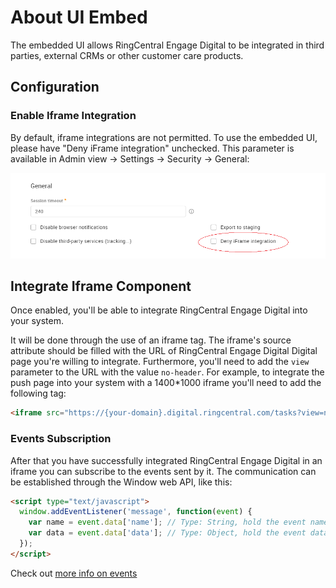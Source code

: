 # About UI Embed

The embedded UI allows RingCentral Engage Digital to be integrated in third parties, external CRMs or other customer care products.

## Configuration

### Enable Iframe Integration

By default, iframe integrations are not permitted. To use the embedded UI, please have "Deny iFrame integration" unchecked. This parameter is available in Admin view -> Settings -> Security -> General:

<img src="../ui-embed/enable-iframe-integration.png" class="img-fluid">

## Integrate Iframe Component

Once enabled, you'll be able to integrate RingCentral Engage Digital into your system.

It will be done through the use of an iframe tag. The iframe's source attribute should be filled with the URL of RingCentral Engage Digital Digital page you're willing to integrate. Furthermore, you'll need to add the `view` parameter to the URL with the value `no-header`. For example, to integrate the push page into your system with a 1400*1000 iframe you'll need to add the following tag:

```html
<iframe src="https://{your-domain}.digital.ringcentral.com/tasks?view=no-header" width="1400" height="1000"></iframe>
```

### Events Subscription

After that you have successfully integrated RingCentral Engage Digital in an iframe you can subscribe to the events sent by it. The communication can be established through the Window web API, like this:

```html
<script type="text/javascript">
  window.addEventListener('message', function(event) {
    var name = event.data['name']; // Type: String, hold the event name
    var data = event.data['data']; // Type: Object, hold the event data
  });
</script>
```

Check out [more info on events](./events.md)
